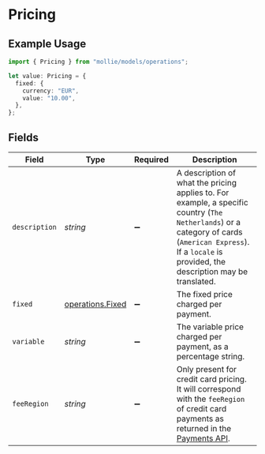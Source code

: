 # Pricing

## Example Usage

```typescript
import { Pricing } from "mollie/models/operations";

let value: Pricing = {
  fixed: {
    currency: "EUR",
    value: "10.00",
  },
};
```

## Fields

| Field                                                                                                                                                                                                        | Type                                                                                                                                                                                                         | Required                                                                                                                                                                                                     | Description                                                                                                                                                                                                  |
| ------------------------------------------------------------------------------------------------------------------------------------------------------------------------------------------------------------ | ------------------------------------------------------------------------------------------------------------------------------------------------------------------------------------------------------------ | ------------------------------------------------------------------------------------------------------------------------------------------------------------------------------------------------------------ | ------------------------------------------------------------------------------------------------------------------------------------------------------------------------------------------------------------ |
| `description`                                                                                                                                                                                                | *string*                                                                                                                                                                                                     | :heavy_minus_sign:                                                                                                                                                                                           | A description of what the pricing applies to. For example, a specific country (`The Netherlands`) or a category of cards (`American Express`). If a `locale` is provided, the description may be translated. |
| `fixed`                                                                                                                                                                                                      | [operations.Fixed](../../models/operations/fixed.md)                                                                                                                                                         | :heavy_minus_sign:                                                                                                                                                                                           | The fixed price charged per payment.                                                                                                                                                                         |
| `variable`                                                                                                                                                                                                   | *string*                                                                                                                                                                                                     | :heavy_minus_sign:                                                                                                                                                                                           | The variable price charged per payment, as a percentage string.                                                                                                                                              |
| `feeRegion`                                                                                                                                                                                                  | *string*                                                                                                                                                                                                     | :heavy_minus_sign:                                                                                                                                                                                           | Only present for credit card pricing. It will correspond with the `feeRegion` of credit card payments as returned in the [Payments API](get-payment).                                                        |
